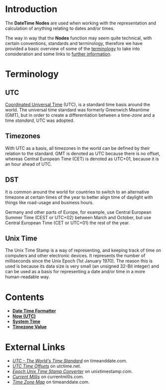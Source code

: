 # Introduction
The **DateTime Nodes** are used when working with the representation and calculation of anything relating to dates and/or times.

The way in way that the **Nodes** function may seem quite technical, with certain conventions, standards and terminology, therefore we have provided a basic overview of some of the [terminology](#terminology) to take into consideration and some links to [further information](#contents).

# Terminology
## UTC

[Coordinated Universal Time](https://www.timeanddate.com/time/aboututc.html) (UTC), is a standard time basis around the world. The universal time standard was formerly Greenwich Meantime (GMT), but in order to create a differentiation between a time-*zone* and a time *standard*, UTC was adopted.

## Timezones

With UTC as a basis, all timezones in the world can be defined by their relation to the standard. GMT is denoted as UTC because there is no offset, whereas Central European Time (CET) is denoted as UTC+01, because it is an hour ahead of UTC.

## DST

It is common around the world for countries to switch to an alternative timezone at certain times of the year to better align time of daylight with things like road-usage and business hours.

Germany and other parts of Europe, for example, use Central European Summer Time (CEST or UTC+02) between March and October, but use Central European Time (CET or UTC+01) the rest of the year.

## Unix Time

The Unix Time Stamp is a way of representing, and keeping track of time on computers and other electronic devices. It represents the number of milliseconds since the Unix Epoch (1st January 1970). The reason this is used is because its data size is very small (an unsigned 32-Bit integer) and can be used as a basis for representing a date and/or time in a more human-readable way.

# Contents

- [**Date Time Formatter**](date-time-formatter.md)
- [**Now (UTC)**](now-utc.md)
- [**System Time**](system-time.md)
- [**Timezone Value**](timezone-value.md)

# External Links

- [*UTC - The World's Time Standard*](https://www.timeanddate.com/time/aboututc.html) on timeanddate.com.
- [*UTC Time Offsets*](https://www.utctime.net/utc-time-zone-offsets) on utctime.net.
- [*Epoch Unix Time Stamp Converter*](https://www.unixtimestamp.com/) on unixtimestamp.com.
- [*Current Millis*](https://currentmillis.com/) on currentmillis.com.
- [*Time Zone Map*](https://www.timeanddate.com/time/map/) on timeanddate.com.